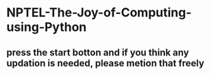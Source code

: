# NPTEL-The-Joy-of-Computing-using-Python

## press the start botton and if you think any updation is needed, please metion that freely
